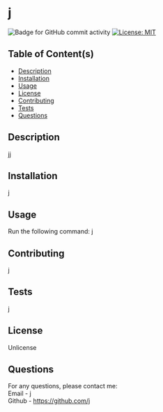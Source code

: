 # j
  ![Badge for GitHub commit activity](https://img.shields.io/github/commit-activity/w/j/j?style=for-the-badge)
  [![License: MIT](https://img.shields.io/badge/License-Unlicense?style=for-the-badge&logo=appveyor)](https://opensource.org/licenses/Unlicense)


## Table of Content(s)

- [Description](#description)
- [Installation](#installation)
- [Usage](#usage)
- [License](#license)
- [Contributing](#contributing)
- [Tests](#tests)
- [Questions](#questions)

## Description
jj

## Installation
j

## Usage
Run the following command: 
j

## Contributing
j

## Tests
j

## License
Unlicense

## Questions
For any questions, please contact me:<br>
Email - j<br>
Github - https://github.com/j<br>
